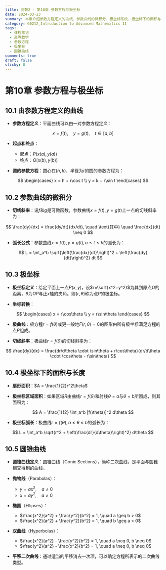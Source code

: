 ```yaml
---
title: 高数2 - 第10章 参数方程与极坐标
date: 2024-03-23
summary: 本章介绍参数方程定义的曲线、参数曲线的微积分、极坐标系统、极坐标下的面积与长度计算，以及圆锥曲线的性质和方程。
category: G0212_Introduction to Advanced Mathematics II
tags:
  - 课程笔记
  - 高等数学
  - 参数方程
  - 极坐标
  - 圆锥曲线
comments: true
draft: false
sticky: 0
---
```

# 第10章 参数方程与极坐标

## 10.1 由参数方程定义的曲线

- **参数方程定义**：平面曲线可以由一对参数方程定义：

$$
x = f(t), \quad y = g(t), \quad t \in [a, b]
$$

- **起点和终点**：
  - 起点：$P(x(a), y(a))$
  - 终点：$Q(x(b), y(b))$

- **圆的参数方程**：圆心在$(h,k)$，半径为$r$的圆的参数方程为：

$$
\begin{cases}
  x = h + r\cos t \\
  y = k + r\sin t
  \end{cases}
$$

## 10.2 参数曲线的微积分

- **切线斜率**：设$f$和$g$是可微函数，参数曲线$x=f(t),y=g(t)$上一点的切线斜率为：

$$
\frac{dy}{dx} = \frac{dy/dt}{dx/dt}, \quad \text{其中} \quad \frac{dx}{dt} \neq 0
$$

- **弧长公式**：参数曲线$x=f(t),y=g(t),a \leq t \leq b$的弧长为：

$$
L = \int_a^b \sqrt{\left(\frac{dx}{dt}\right)^2 + \left(\frac{dy}{dt}\right)^2} dt
$$

## 10.3 极坐标

- **极坐标定义**：给定平面上一点$P(x,y)$，设$r=\sqrt{x^2+y^2}$为其到原点$O$的距离，$\theta$为$OP$与正$x$轴的夹角。则$(r,\theta)$称为点$P$的极坐标。

- **坐标转换**：

$$
\begin{cases}
  x = r\cos\theta \\
  y = r\sin\theta
  \end{cases}
$$

- **极曲线**：极方程$r=f(\theta)$或更一般地$F(r,\theta)=0$的图形由所有极坐标满足方程的点$P$组成。

- **切线斜率**：极曲线$r=f(\theta)$的切线斜率为：

$$
\frac{dy}{dx} = \frac{dr/d\theta \cdot \sin\theta + r\cos\theta}{dr/d\theta \cdot \cos\theta - r\sin\theta}
$$

## 10.4 极坐标下的面积与长度

- **扇形面积**：$A = \frac{1}{2}r^2\theta$

- **极坐标区域面积**：如果区域$R$由曲线$r=f(\theta)$和射线$\theta=a$与$\theta=b$所围成，则其面积为：

$$
A = \frac{1}{2} \int_a^b [f(\theta)]^2 d\theta
$$

- **极坐标弧长**：极曲线$r=f(\theta),a \leq \theta \leq b$的弧长为：

$$
L = \int_a^b \sqrt{r^2 + \left(\frac{dr}{d\theta}\right)^2} d\theta
$$

## 10.5 圆锥曲线

- **圆锥曲线定义**：圆锥曲线（Conic Sections），简称二次曲线，是平面与圆锥相交得到的曲线。

- **抛物线**（Parabolas）：
  - $y = ax^2, \quad a \neq 0$
  - $x = ay^2, \quad a \neq 0$

- **椭圆**（Ellipses）：
  - $\frac{x^2}{a^2} + \frac{y^2}{b^2} = 1, \quad a \geq b > 0$
  - $\frac{x^2}{a^2} + \frac{y^2}{b^2} = 1, \quad b \geq a > 0$

- **双曲线**（Hyperbolas）：
  - $\frac{x^2}{a^2} - \frac{y^2}{b^2} = 1, \quad a \neq 0, b \neq 0$
  - $\frac{y^2}{a^2} - \frac{x^2}{b^2} = 1, \quad a \neq 0, b \neq 0$

- **平移二次曲线**：通过适当的平移消去一次项，可以确定方程所表示的二次曲线类型。